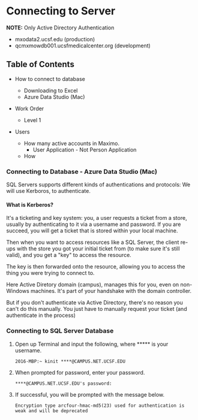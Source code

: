 # Connecting to Server

**NOTE:** Only Active Directory Authentication

* mxodata2.ucsf.edu (production)
* qcmxmowdb001.ucsfmedicalcenter.org (development)


## Table of Contents

* How to connect to database
    * Downloading to Excel 
    * Azure Data Studio (Mac)

* Work Order
    * Level 1

* Users
    * How many active accounts in Maximo.
        * User Application - Not Person Application 
    * How 


### Connecting to Database - Azure Data Studio (Mac)

SQL Servers supports different kinds of authentications and protocols: We will use Kerboros, to authenticate.

#### What is Kerberos?

It's a ticketing and key system: you, a user requests a ticket from a store, usually by authenticating to it via a username and password. If you are succeed, you will get a ticket that is stored within your local machine.

Then when you want to access resources like a SQL Server, the client re-ups with the store you got your initial ticket from (to make sure it's still valid), and you get a "key" to access the resource.

The key is then forwarded onto the resource, allowing you to access the thing you were trying to connect to.

Here Active Diretory domain (campus), manages this for you, even on non-Windows machines. It's part of your handshake with the domain controller.

But if you don't authenticate via Active Directory, there's no reason you can't do this manually. You just have to manually request your ticket (and authenticate in the process)

### Connecting to SQL Server Database 

1. Open up Terminal and input the following, where ***** is your username.
    ```console
    2016-MBP:~ kinit ****@CAMPUS.NET.UCSF.EDU
    ```
2. When prompted for password, enter your password.
    ```console
    ****@CAMPUS.NET.UCSF.EDU's password:
    ```
3. If successful, you will be prompted with the message below.
    ```console
    Encryption type arcfour-hmac-md5(23) used for authentication is weak and will be deprecated
    ```
